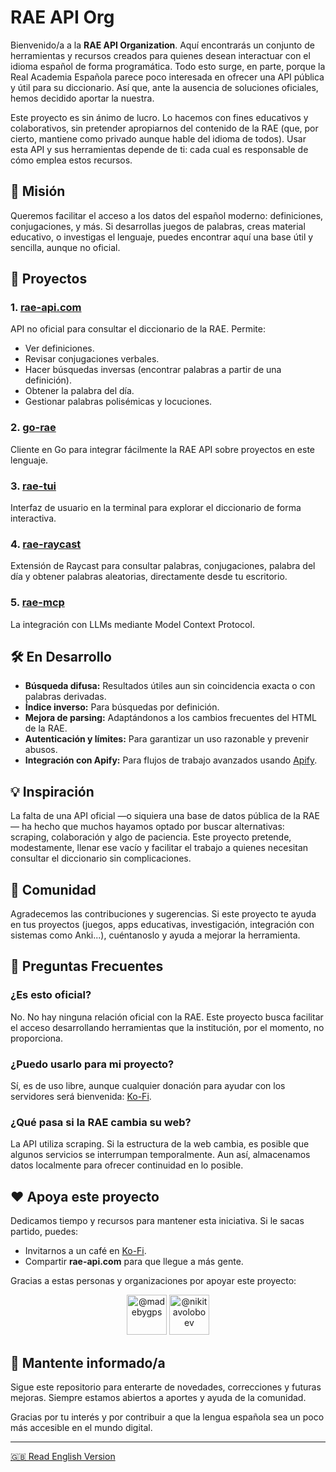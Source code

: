 # RAE API Org

Bienvenido/a a la **RAE API Organization**. Aquí encontrarás un conjunto de herramientas y recursos creados para quienes desean interactuar con el idioma español de forma programática. Todo esto surge, en parte, porque la Real Academia Española parece poco interesada en ofrecer una API pública y útil para su diccionario. Así que, ante la ausencia de soluciones oficiales, hemos decidido aportar la nuestra.

Este proyecto es sin ánimo de lucro. Lo hacemos con fines educativos y colaborativos, sin pretender apropiarnos del contenido de la RAE (que, por cierto, mantiene como privado aunque hable del idioma de todos). Usar esta API y sus herramientas depende de ti: cada cual es responsable de cómo emplea estos recursos.

## 🌟 Misión

Queremos facilitar el acceso a los datos del español moderno: definiciones, conjugaciones, y más. Si desarrollas juegos de palabras, creas material educativo, o investigas el lenguaje, puedes encontrar aquí una base útil y sencilla, aunque no oficial.

## 🚀 Proyectos

### 1. **[rae-api.com](https://rae-api.com)**
API no oficial para consultar el diccionario de la RAE. Permite:
- Ver definiciones.
- Revisar conjugaciones verbales.
- Hacer búsquedas inversas (encontrar palabras a partir de una definición).
- Obtener la palabra del día.
- Gestionar palabras polisémicas y locuciones.

### 2. **[go-rae](https://github.com/rae-api-com/go-rae)**
Cliente en Go para integrar fácilmente la RAE API sobre proyectos en este lenguaje.

### 3. **[rae-tui](https://github.com/rae-api-com/rae-tui)**
Interfaz de usuario en la terminal para explorar el diccionario de forma interactiva.

### 4. **[rae-raycast](https://github.com/rae-api-com/rae-raycast)**
Extensión de Raycast para consultar palabras, conjugaciones, palabra del día y obtener palabras aleatorias, directamente desde tu escritorio.

### 5. **[rae-mcp](https://github.com/rae-api-com/rae-mcp)**
La integración con LLMs mediante Model Context Protocol.

## 🛠️ En Desarrollo

- **Búsqueda difusa:** Resultados útiles aun sin coincidencia exacta o con palabras derivadas.
- **Índice inverso:** Para búsquedas por definición.
- **Mejora de parsing:** Adaptándonos a los cambios frecuentes del HTML de la RAE.
- **Autenticación y límites:** Para garantizar un uso razonable y prevenir abusos.
- **Integración con Apify:** Para flujos de trabajo avanzados usando [Apify](https://apify.com/sonirico/diccionario-de-la-real-academia-de-la-lengua-espanola-rae-ppr).

## 💡 Inspiración

La falta de una API oficial —o siquiera una base de datos pública de la RAE— ha hecho que muchos hayamos optado por buscar alternativas: scraping, colaboración y algo de paciencia. Este proyecto pretende, modestamente, llenar ese vacío y facilitar el trabajo a quienes necesitan consultar el diccionario sin complicaciones.

## 🤝 Comunidad

Agradecemos las contribuciones y sugerencias. Si este proyecto te ayuda en tus proyectos (juegos, apps educativas, investigación, integración con sistemas como Anki...), cuéntanoslo y ayuda a mejorar la herramienta.

## 💬 Preguntas Frecuentes

### ¿Es esto oficial?
No. No hay ninguna relación oficial con la RAE. Este proyecto busca facilitar el acceso desarrollando herramientas que la institución, por el momento, no proporciona.

### ¿Puedo usarlo para mi proyecto?
Sí, es de uso libre, aunque cualquier donación para ayudar con los servidores será bienvenida: [Ko-Fi](https://ko-fi.com/sonirico).

### ¿Qué pasa si la RAE cambia su web?
La API utiliza scraping. Si la estructura de la web cambia, es posible que algunos servicios se interrumpan temporalmente. Aun así, almacenamos datos localmente para ofrecer continuidad en lo posible.

## ❤️ Apoya este proyecto

Dedicamos tiempo y recursos para mantener esta iniciativa. Si le sacas partido, puedes:
- Invitarnos a un café en [Ko-Fi](https://ko-fi.com/sonirico).
- Compartir **rae-api.com** para que llegue a más gente.

Gracias a estas personas y organizaciones por apoyar este proyecto:

<p align="center">
  <a styhref="https://github.com/madebygps">
    <img src="https://github.com/madebygps.png" width="64px" alt="@madebygps" />
  </a>
  <a href="https://github.com/nikitavoloboev">
    <img src="https://github.com/nikitavoloboev.png" width="64px" alt="@nikitavoloboev" />
  </a>
</p>

## 📢 Mantente informado/a

Sigue este repositorio para enterarte de novedades, correcciones y futuras mejoras. Siempre estamos abiertos a aportes y ayuda de la comunidad.

Gracias por tu interés y por contribuir a que la lengua española sea un poco más accesible en el mundo digital.

---

[🇬🇧 Read English Version](./README.EN.md)
